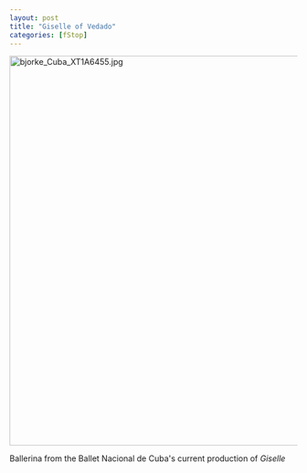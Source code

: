 ```yaml
---
layout: post
title: "Giselle of Vedado"
categories: [fStop]
---
```

<div class="thumbnail"><img alt="bjorke_Cuba_XT1A6455.jpg" src="http://www.botzilla.com/blog/archives/pix2017/bjorke_Cuba_XT1A6455.jpg" width="1024" height="683" border="0" /><div class="caption"><p>Ballerina from the Ballet Nacional de Cuba's current production of <i>Giselle</i></p></div></div>



<!--more-->

